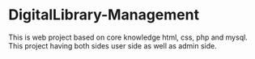 # DigitalLibrary-Management
 This is web project based on core knowledge html, css, php and mysql. This project having both sides user side as well as admin side.
